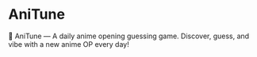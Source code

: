 # AniTune
🎵 AniTune — A daily anime opening guessing game. Discover, guess, and vibe with a new anime OP every day!
